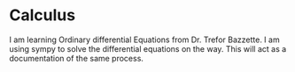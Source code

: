 # Calculus
I am learning Ordinary differential Equations from Dr. Trefor Bazzette. I am  using sympy to solve the differential equations on the way. This will act as a documentation of the same process.

